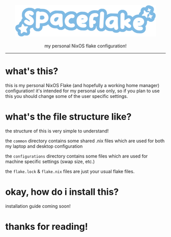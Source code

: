 <h3 align="center"><img src="/.github/spaceflakelogo2.png" alt="logo" height="100px"></h3>
<p align="center">my personal NixOS flake configuration!</p>
<hr class="solid">

# what's this?
this is my personal NixOS Flake (and hopefully a working home manager) configuration! it's intended for my personal use only, so if you plan to use this you should change some of the user specific settings.

# what's the file structure like?
the structure of this is very simple to understand!

the `common` directory contains some shared .nix files which are used for both my laptop and desktop configuration

the `configurations` directory contains some files which are used for machine specific settings (swap size, etc.)

the `flake.lock` & `flake.nix` files are just your usual flake files.

# okay, how do i install this?
installation guide coming soon!

# thanks for reading!
